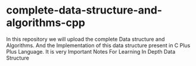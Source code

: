 # complete-data-structure-and-algorithms-cpp
In this repository we will upload the complete Data structure and Algorithms. And the Implementation of this data structure present in C Plus Plus Language. It is very Important Notes For Learning In Depth Data Structure
